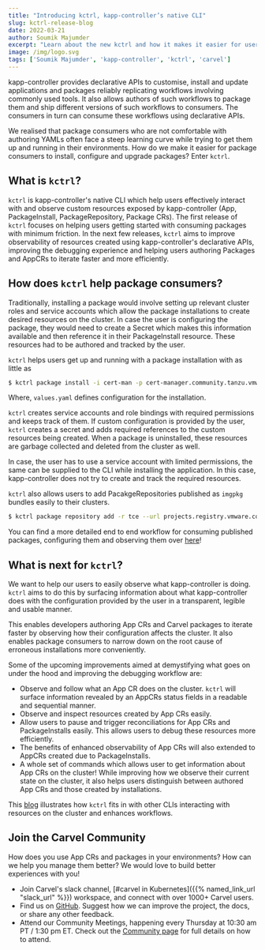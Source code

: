 ```yaml
---
title: "Introducing kctrl, kapp-controller’s native CLI"
slug: kctrl-release-blog
date: 2022-03-21
author: Soumik Majumder
excerpt: "Learn about the new kctrl and how it makes it easier for users to get up and running with Carvel packages."
image: /img/logo.svg
tags: ['Soumik Majumder', 'kapp-controller', 'kctrl', 'carvel']
---
```


kapp-controller provides declarative APIs to customise, install and update applications and packages reliably replicating workflows involving commonly used tools. It also allows authors of such workflows to package them and ship different versions of such workflows to consumers. The consumers in turn can consume these workflows using declarative APIs.

We realised that package consumers who are not comfortable with authoring YAMLs often face a steep learning curve while trying to get them up and running in their environments. How do we make it easier for package consumers to install, configure and upgrade packages? Enter `kctrl`.

## What is `kctrl`?
`kctrl` is kapp-controller's native CLI which help users effectively interact with and observe custom resources exposed by kapp-controller (App, PackageInstall, PackageRepository, Package CRs). The first release of `kctrl` focuses on helping users getting started with consuming packages with minimum friction. In the next few releases, `kctrl` aims to improve observability of resources created using kapp-controller's declarative APIs, improving the debugging experience and helping users authoring Packages and AppCRs to iterate faster and more efficiently.

## How does `kctrl` help package consumers?
Traditionally, installing a package would involve setting up relevant cluster roles and service accounts which allow the package installations to create desired resources on the cluster. In case the user is configuring the package, they would need to create a Secret which makes this information available and then reference it in their PackageInstall resource. These resources had to be authored and tracked by the user.

`kctrl` helps users get up and running with a package installation with as little as
```bash
$ kctrl package install -i cert-man -p cert-manager.community.tanzu.vmware.com --version 1.6.1 --values-file values.yaml
```
Where, `values.yaml` defines configuration for the installation.

`kctrl` creates service accounts and role bindings with required permissions and keeps track of them. If custom configuration is provided by the user, `kctrl` creates a secret and adds required references to the custom resources being created. When a package is uninstalled, these resources are garbage collected and deleted from the cluster as well.

In case, the user has to use a service account with limited permissions, the same can be supplied to the CLI while installing the application. In this case, kapp-controller does not try to create and track the required resources.

`kctrl` also allows users to add PacakgeRepositories published as `imgpkg` bundles easily to their clusters.
```bash
$ kctrl package repository add -r tce --url projects.registry.vmware.com/tce/main:0.10.0
```

You can find a more detailed end to end workflow for consuming published packages, configuring them and observing them over [here](/kapp-controller/docs/develop/kctrl-package-tutorial/)!

## What is next for `kctrl`?
We want to help our users to easily observe what kapp-controller is doing. `kctrl` aims to do this by surfacing information about what kapp-controller does with the configuration provided by the user in a transparent, legible and usable manner.

This enables developers authoring App CRs and Carvel packages to iterate faster by observing how their configuration affects the cluster. It also enables package consumers to narrow down on the root cause of erroneous installations more conveniently.

Some of the upcoming improvements aimed at demystifying what goes on under the hood and improving the debugging workflow are:
- Observe and follow what an App CR does on the cluster. `kctrl` will surface information revealed by an AppCRs status fields in a readable and sequential manner.
- Observe and inspect resources created by App CRs easily.
- Allow users to pause and trigger reconciliations for App CRs and PackageInstalls easily. This allows users to debug these resources more efficiently.
- The benefits of enhanced observability of App CRs will also extended to AppCRs created due to PackageInstalls.
- A whole set of commands which allows user to get information about App CRs on the cluster! While improving how we observe their current state on the cluster, it also helps users distinguish between authored App CRs and those created by installations.

This [blog](/blog/making-the-most-out-of-clis/) illustrates how `kctrl` fits in with other CLIs interacting with resources on the cluster and enhances workflows.

## Join the Carvel Community

How does you use App CRs and packages in your environments? How can we help you manage them better? We would love to build better experiences with you!

 * Join Carvel's slack channel, [#carvel in Kubernetes]({{% named_link_url "slack_url" %}}) workspace, and connect with over 1000+ Carvel users.
 * Find us on [GitHub](https://github.com/vmware-tanzu/carvel). Suggest how we can improve the project, the docs, or share any other feedback.
 * Attend our Community Meetings, happening every Thursday at 10:30 am PT / 1:30 pm ET. Check out the [Community page](/community/) for full details on how to attend.
